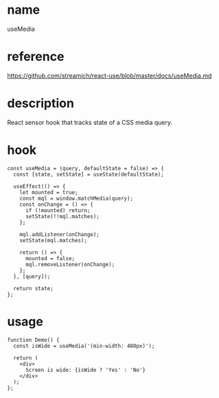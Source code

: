 # name

useMedia

# reference

https://github.com/streamich/react-use/blob/master/docs/useMedia.md

# description

React sensor hook that tracks state of a CSS media query.

# hook

```
const useMedia = (query, defaultState = false) => {
  const [state, setState] = useState(defaultState);

  useEffect(() => {
    let mounted = true;
    const mql = window.matchMedia(query);
    const onChange = () => {
      if (!mounted) return;
      setState(!!mql.matches);
    };

    mql.addListener(onChange);
    setState(mql.matches);

    return () => {
      mounted = false;
      mql.removeListener(onChange);
    };
  }, [query]);

  return state;
};
```

# usage

```
function Demo() {
  const isWide = useMedia('(min-width: 480px)');

  return (
    <div>
      Screen is wide: {isWide ? 'Yes' : 'No'}
    </div>
  );
};
```
